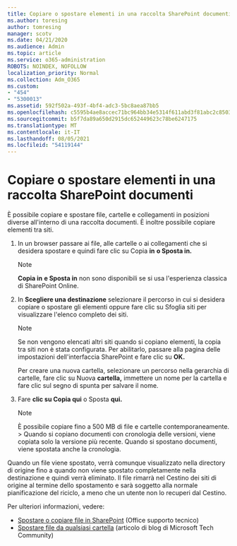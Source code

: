 ```yaml
---
title: Copiare o spostare elementi in una raccolta SharePoint documenti
ms.author: toresing
author: tomresing
manager: scotv
ms.date: 04/21/2020
ms.audience: Admin
ms.topic: article
ms.service: o365-administration
ROBOTS: NOINDEX, NOFOLLOW
localization_priority: Normal
ms.collection: Adm_O365
ms.custom:
- "454"
- "5300013"
ms.assetid: 592f502a-493f-4bf4-adc3-5bc8aea87bb5
ms.openlocfilehash: c5595b4ae8accec71bc964bb34e5314f611abd3f81abc2c8503e176389f62045
ms.sourcegitcommit: b5f7da89a650d2915dc652449623c78be6247175
ms.translationtype: MT
ms.contentlocale: it-IT
ms.lasthandoff: 08/05/2021
ms.locfileid: "54119144"
---
```

# <a name="copy-or-move-items-in-a-sharepoint-document-library"></a>Copiare o spostare elementi in una raccolta SharePoint documenti

È possibile copiare e spostare file, cartelle e collegamenti in posizioni diverse all'interno di una raccolta documenti. È inoltre possibile copiare elementi tra siti. 
  
1. In un browser passare ai file, alle cartelle o ai collegamenti che si desidera spostare e quindi fare clic su Copia **in** **o Sposta in.**

    > [!NOTE]
    > **Copia in** **e Sposta in** non sono disponibili se si usa l'esperienza classica di SharePoint Online.
  
2. In **Scegliere una destinazione** selezionare il percorso in cui si desidera copiare o spostare gli elementi oppure fare clic su Sfoglia siti per visualizzare l'elenco completo dei siti. 

    > [!NOTE]
    > Se non vengono elencati altri siti quando si copiano elementi, la copia tra siti non è stata configurata. Per abilitarlo, passare alla pagina delle impostazioni dell'interfaccia SharePoint e fare clic su **OK.**
  
    Per creare una nuova cartella, selezionare un percorso nella gerarchia di cartelle, fare clic su Nuova **cartella,** immettere un nome per la cartella e fare clic sul segno di spunta per salvare il nome.

3. Fare **clic su Copia qui** o Sposta **qui.**

    > [!NOTE]
    > È possibile copiare fino a 500 MB di file e cartelle contemporaneamente. > Quando si copiano documenti con cronologia delle versioni, viene copiata solo la versione più recente. Quando si spostano documenti, viene spostata anche la cronologia.
  
 Quando un file viene spostato, verrà comunque visualizzato nella directory di origine fino a quando non viene spostato completamente nella destinazione e quindi verrà eliminato. Il file rimarrà nel Cestino dei siti di origine al termine dello spostamento e sarà soggetto alla normale pianificazione del riciclo, a meno che un utente non lo recuperi dal Cestino.

Per ulteriori informazioni, vedere:

 - [Spostare o copiare file in SharePoint](https://support.office.com/article/move-or-copy-files-in-sharepoint-00e2f483-4df3-46be-a861-1f5f0c1a87bc) (Office supporto tecnico)
 - [Spostare file da qualsiasi cartella](https://techcommunity.microsoft.com/t5/Microsoft-SharePoint-Blog/Now-move-files-anywhere-in-Office-365-SharePoint-and-OneDrive/ba-p/146973) (articolo di blog di Microsoft Tech Community)  